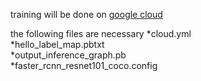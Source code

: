 training will be done on 
[google cloud](https://cloud.google.com/ml-engine/docs/tensorflow/getting-started-training-prediction)

the following files are necessary 
  *cloud.yml	
  *hello_label_map.pbtxt	
  *output_inference_graph.pb	
  *faster_rcnn_resnet101_coco.config
